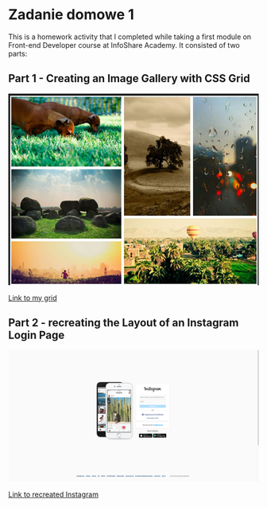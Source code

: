 # Zadanie domowe 1

This is a homework activity that I completed while taking a first module on Front-end Developer course at InfoShare Academy. It consisted of two parts:

## Part 1 - Creating an Image Gallery with CSS Grid

![grid](img/grid.png)

[Link to my grid](https://malgorzata-niemczyk.github.io/jfdzr2-homework-1/grid/index.html)


## Part 2 - recreating the Layout of an Instagram Login Page

![instagram](img/instagram.png)

[Link to recreated Instagram](https://malgorzata-niemczyk.github.io/jfdzr2-homework-1/instagram/index.html)
